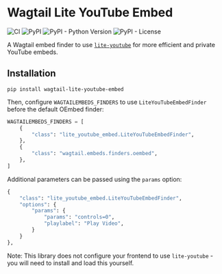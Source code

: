 # Wagtail Lite YouTube Embed

![CI](https://github.com/RealOrangeOne/wagtail-lite-youtube-embed/workflows/CI/badge.svg)
![PyPI](https://img.shields.io/pypi/v/wagtail-lite-youtube-embed.svg)
![PyPI - Python Version](https://img.shields.io/pypi/pyversions/wagtail-lite-youtube-embed.svg)
![PyPI - License](https://img.shields.io/pypi/l/wagtail-lite-youtube-embed.svg)

A Wagtail embed finder to use [`lite-youtube`](https://github.com/paulirish/lite-youtube-embed) for more efficient and private YouTube embeds.

## Installation

```
pip install wagtail-lite-youtube-embed
```

Then, configure `WAGTAILEMBEDS_FINDERS` to use `LiteYouTubeEmbedFinder` before the default OEmbed finder:

```python
WAGTAILEMBEDS_FINDERS = [
    {
        "class": "lite_youtube_embed.LiteYouTubeEmbedFinder",
    },
    {
        "class": "wagtail.embeds.finders.oembed",
    },
]
```

Additional parameters can be passed using the `params` option:

```python
{
    "class": "lite_youtube_embed.LiteYouTubeEmbedFinder",
    "options": {
        "params": {
            "params": "controls=0",
            "playlabel": "Play Video",
        }
    }
},
```

Note: This library does not configure your frontend to use `lite-youtube` - you will need to install and load this yourself.
